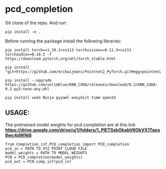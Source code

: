 # pcd_completion
Git clone of the repo. And run:
```
pip install -e .
```

Before running the package install the following libraries: 
```
pip install torch==1.10.2+cu113 torchvision==0.11.3+cu113 torchaudio==0.10.2 -f https://download.pytorch.org/whl/torch_stable.html 

pip install "git+https://github.com/erikwijmans/Pointnet2_PyTorch.git#egg=pointnet2_ops&subdirectory=pointnet2_ops_lib" 

pip install --upgrade https://github.com/unlimblue/KNN_CUDA/releases/download/0.2/KNN_CUDA-0.2-py3-none-any.whl 

pip install vedo Ninja pyyaml easydict timm open3d
```
## USAGE:
The pretrained model weights for pcd completion are at this link **https://drive.google.com/drive/u/1/folders/1_PlETSxbObabV6OkVX1Tqea8wc4dWNi8**
```
from Completion_inf.PCD_completion import PCD_completion
pcd_in = PATH TO XYZ POINT CLOUD FILE
model_weights = PATH TO MODEL WEIGHTS
PCN = PCD_completion(model_weights)
pcd_out = PCN.comp_inf(pcd_in)
```
